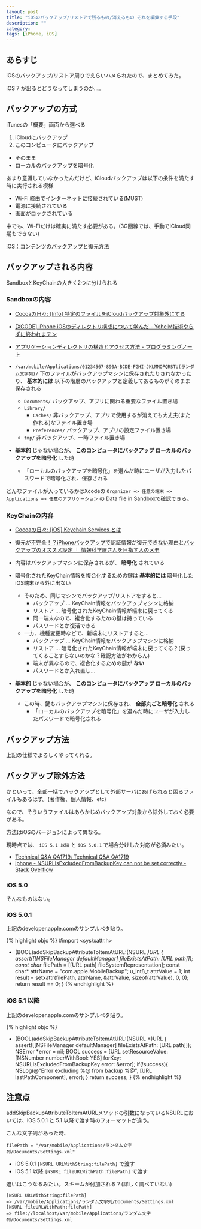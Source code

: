```yaml
---
layout: post
title: "iOSのバックアップ/リストアで残るもの/消えるもの それを編集する手段"
description: ""
category: 
tags: [iPhone, iOS]
---
```


## あらすじ

iOSのバックアップ/リストア周りでえらいハメられたので、まとめてみた。

iOS 7 が出るとどうなってしまうのか…。

## バックアップの方式

iTunesの「概要」画面から選べる

1. iCloudにバックアップ
1. このコンピュータにバックアップ
  - そのまま
  - ローカルのバックアップを暗号化

あまり意識していなかったんだけど、iCloudバックアップは以下の条件を満たす時に実行される模様

- Wi-Fi 経由でインターネットに接続されている(MUST)
- 電源に接続されている
- 画面がロックされている

中でも、Wi-Fiだけは確実に満たす必要がある。(3G回線では、手動でiCloud同期もできない)

[iOS：コンテンツのバックアップと復元方法](http://support.apple.com/kb/ht1766?viewlocale=ja_JP&locale=ja_JP)

## バックアップされる内容

SandboxとKeyChainの大きく2つに分けられる

### Sandboxの内容

- [Cocoaの日々: [Info] 特定のファイルをiCloudバックアップ対象外にする](http://cocoadays.blogspot.jp/2011/11/info-icloud.html)
- [[XCODE] iPhone iOSのディレクトリ構成について学んだ - YoheiM技術やらずに終われまテン](http://d.hatena.ne.jp/yoheiM/20110227)
- [アプリケーションディレクトリの構造とアクセス方法 - プログラミングノート](http://d.hatena.ne.jp/ntaku/20110104/1294146555)

- `/var/mobile/Applications/01234567-890A-BCDE-FGHI-JKLMNOPQRSTU(ランダム文字列)/` 下のファイルがバックアップマシンに保存されたりされなかったり、 **基本的には** 以下の階層のバックアップと定義してあるものがそのまま保存される
  - `Documents/` バックアップ、アプリに関わる重要なファイル置き場
  - `Library/`
    - `Caches/` 非バックアップ、アプリで使用するが消えても大丈夫(また作れる)なファイル置き場
    - `Preferences/` バックアップ、アプリの設定ファイル置き場
  - `tmp/` 非バックアップ、一時ファイル置き場
- **基本的** じゃない場合が、 **このコンピュータにバックアップ ローカルのバックアップを暗号化** した時
  - 「ローカルのバックアップを暗号化」を選んだ時にユーザが入力したパスワードで暗号化され、保存される

どんなファイルが入っているかはXcodeの `Organizer => 任意の端末 => Applications => 任意のアプリケーション` の Data file in Sandboxで確認できる。

### KeyChainの内容

- [Cocoaの日々: [iOS] Keychain Services とは](http://cocoadays.blogspot.jp/2011/02/ios-keychain-services.html)
- [復元が不完全！？iPhoneバックアップで認証情報が復元できない理由とバックアップのオススメ設定 ｜ 情報科学屋さんを目指す人のメモ](http://did2memo.net/2012/10/02/iphone-how-to-backup-and-restore-key-chain/)

- 内容はバックアップマシンに保存されるが、 **暗号化** されている
- 暗号化されたKeyChain情報を複合化するための鍵は **基本的には** 暗号化したiOS端末から外に出ない
  - そのため、同じマシンでバックアップ/リストアをすると…
    - バックアップ ... KeyChain情報をバックアップマシンに格納
    - リストア ... 暗号化されたKeyChain情報が端末に戻ってくる
    - 同一端末なので、複合化するための鍵は持っている
    - パスワードとか復活できる
  - 一方、機種変更時などで、新端末にリストアすると…
    - バックアップ ... KeyChain情報をバックアップマシンに格納
    - リストア ... 暗号化されたKeyChain情報が端末に戻ってくる？(戻ってくることすらないのかな？確認方法がわからん)
    - 端末が異なるので、複合化するための鍵が **ない**
    - パスワードとか入れ直し…
- **基本的** じゃない場合が、 **このコンピュータにバックアップ ローカルのバックアップを暗号化** した時
  - この時、鍵もバックアップマシンに保存され、 **全部丸ごと暗号化** される
    - 「ローカルのバックアップを暗号化」を選んだ時にユーザが入力したパスワードで暗号化される

## バックアップ方法

上記の仕様でよろしくやってくれる。

## バックアップ除外方法

かといって、全部一括でバックアップとして外部サーバにあげられると困るファイルもあるはず。(著作権、個人情報、etc)

なので、そういうファイルはあらかじめバックアップ対象から除外しておく必要がある。

方法はiOSのバージョンによって異なる。

現時点では、 `iOS 5.1 以降` と `iOS 5.0.1` で場合分けした対応が必須みたい。

- [Technical Q&A QA1719: Technical Q&A QA1719](https://developer.apple.com/library/ios/qa/qa1719/_index.html)
- [iphone - NSURLIsExcludedFromBackupKey can not be set correctly - Stack Overflow](http://stackoverflow.com/questions/10836134/nsurlisexcludedfrombackupkey-can-not-be-set-correctly)

### iOS 5.0

そんなものはない。

### iOS 5.0.1

上記のdeveloper.apple.comのサンプルベタ貼り。

{% highlight objc %}
#import <sys/xattr.h>

- (BOOL)addSkipBackupAttributeToItemAtURL:(NSURL *)URL
{
    assert([[NSFileManager defaultManager] fileExistsAtPath: [URL path]]);
    const char* filePath = [[URL path] fileSystemRepresentation];
    const char* attrName = "com.apple.MobileBackup";
    u_int8_t attrValue = 1;
    int result = setxattr(filePath, attrName, &attrValue, sizeof(attrValue), 0, 0);
    return result == 0;
}
{% endhighlight %}

### iOS 5.1 以降

上記のdeveloper.apple.comのサンプルベタ貼り。

{% highlight objc %}
- (BOOL)addSkipBackupAttributeToItemAtURL:(NSURL *)URL
{
    assert([[NSFileManager defaultManager] fileExistsAtPath: [URL path]]);
    NSError *error = nil;
    BOOL success = [URL setResourceValue: [NSNumber numberWithBool: YES]
                          forKey: NSURLIsExcludedFromBackupKey error: &error];
    if(!success){
        NSLog(@"Error excluding %@ from backup %@", [URL lastPathComponent], error);
    }
    return success;
}
{% endhighlight %}

## 注意点

addSkipBackupAttributeToItemAtURLメソッドの引数になっているNSURLにおいては、iOS 5.0.1 と 5.1 以降で渡す時のフォーマットが違う。

こんな文字列があった時、

    filePath = "/var/mobile/Applications/ランダム文字列/Documents/Settings.xml"

- iOS 5.0.1 `[NSURL URLWithString:filePath]` で渡す
- iOS 5.1 以降 `[NSURL fileURLWithPath:filePath]` で渡す

違いはこうなるみたい。スキームが付加される？(詳しく調べていない)

    [NSURL URLWithString:filePath]
    => /var/mobile/Applications/ランダム文字列/Documents/Settings.xml
    [NSURL fileURLWithPath:filePath]
    => file://localhost/var/mobile/Applications/ランダム文字列/Documents/Settings.xml

